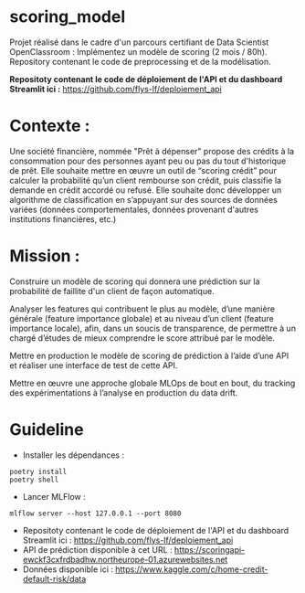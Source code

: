 # scoring_model
Projet réalisé dans le cadre d'un parcours certifiant de Data Scientist OpenClassroom : Implémentez un modèle de scoring (2 mois / 80h).
Repository contenant le code de preprocessing et de la modélisation.

**Repositoty contenant le code de déploiement de l'API et du dashboard Streamlit ici :** https://github.com/flys-lf/deploiement_api

# Contexte :
Une société financière, nommée "Prêt à dépenser" propose des crédits à la consommation pour des personnes ayant peu ou pas du tout d'historique de prêt.
Elle souhaite mettre en œuvre un outil de “scoring crédit” pour calculer la probabilité qu’un client rembourse son crédit, puis classifie la demande en crédit accordé ou refusé. Elle souhaite donc développer un algorithme de classification en s’appuyant sur des sources de données variées (données comportementales, données provenant d'autres institutions financières, etc.)

# Mission :
Construire un modèle de scoring qui donnera une prédiction sur la probabilité de faillite d'un client de façon automatique.

Analyser les features qui contribuent le plus au modèle, d’une manière générale (feature importance globale) et au niveau d’un client (feature importance locale), afin, dans un soucis de transparence, de permettre à un chargé d’études de mieux comprendre le score attribué par le modèle.

Mettre en production le modèle de scoring de prédiction à l’aide d’une API et réaliser une interface de test de cette API.

Mettre en œuvre une approche globale MLOps de bout en bout, du tracking des expérimentations à l’analyse en production du data drift.

# Guideline
- Installer les dépendances :
```
poetry install
poetry shell
```
- Lancer MLFlow : 
```
mlflow server --host 127.0.0.1 --port 8080
```

- Repositoty contenant le code de déploiement de l'API et du dashboard Streamlit ici : https://github.com/flys-lf/deploiement_api
- API de prédiction disponible à cet URL : https://scoringapi-ewckf3cxfrdbadhw.northeurope-01.azurewebsites.net
- Données disponible ici : https://www.kaggle.com/c/home-credit-default-risk/data